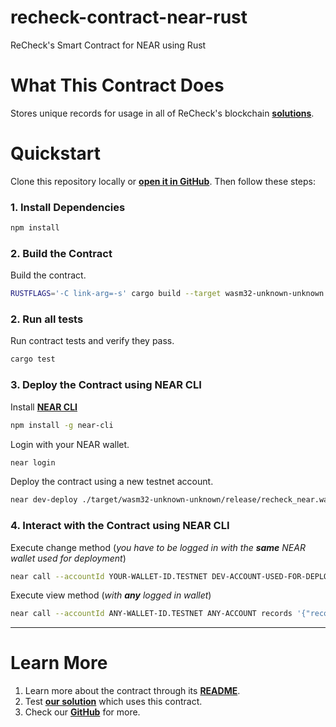 # recheck-contract-near-rust

ReCheck's Smart Contract for NEAR using Rust

# What This Contract Does

Stores unique records for usage in all of ReCheck's blockchain [**solutions**](https://recheck.io).
<br />

# Quickstart

Clone this repository locally or [**open it in GitHub**](https://github.com/ReCheck-io/recheck-contract-near-rust). Then
follow these steps:

### 1. Install Dependencies

```bash
npm install
```

### 2. Build the Contract

Build the contract.

```bash
RUSTFLAGS='-C link-arg=-s' cargo build --target wasm32-unknown-unknown --release
```

### 2. Run all tests

Run contract tests and verify they pass.

```bash
cargo test
```

### 3. Deploy the Contract using NEAR CLI

Install [**NEAR CLI**](https://github.com/near/near-cli)

```bash
npm install -g near-cli
```

Login with your NEAR wallet.

```bash
near login
```

Deploy the contract using a new testnet account.

```bash
near dev-deploy ./target/wasm32-unknown-unknown/release/recheck_near.wasm
```

### 4. Interact with the Contract using NEAR CLI

Execute change method (*you have to be logged in with the **same** NEAR wallet used for deployment*)

```bash
near call --accountId YOUR-WALLET-ID.TESTNET DEV-ACCOUNT-USED-FOR-DEPLOYMENT createSubRecordWithExtras2 '{"recordIdStr":"SET_HASH_VALUE","parentRecordIdStr":"SET_HASH_VALUE","trailStr":"SET_HASH_VALUE","trailSignatureStr":"SET_HASH_VALUE","extra0Str":"SET_HASH_VALUE","extra1Str":"SET_HASH_VALUE"}'
```

Execute view method (*with **any** logged in wallet*)

```bash
near call --accountId ANY-WALLET-ID.TESTNET ANY-ACCOUNT records '{"record_id_str":"SET_HASH_VALUE"}'
```

---

# Learn More

1. Learn more about the contract through its [**README**](./README.md).
2. Test [**our solution**](https://beta.recheck.io/) which uses this contract.
3. Check our [**GitHub**](https://github.com/ReCheck-io/) for more.

